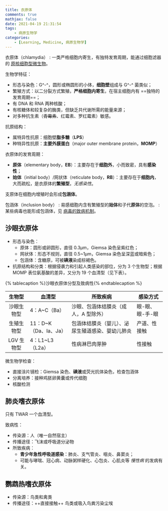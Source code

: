 ```yaml
---
title: 衣原体
comments: true
mathjax: false
date: 2021-04-19 21:31:54
tags:
    - 病原生物学
categories:
    - [Learning, Medicine, 病原生物学]
---
```


衣原体（chlamydia）
: 一类严格细胞内寄生，有独特发育周期，能通过细胞滤器的 <a href="{% post_path 病原生物学 %}?highlight=原核细胞型微生物#微生物">原核细胞型微生物</a>。

<!-- more -->

生物学特征：
- 形态与染色：G^-^，圆形或椭圆形的小体，**细胞壁**组成与 G^-^ 菌类似；
- 繁殖方式：以二分裂方式繁殖，**严格细胞内寄生**，在宿主细胞内有 ==独特的发育周期==；
- 有 DNA 和 RNA 两种核酸；
- 有核糖体和较复杂的酶类，但缺乏共代谢所需的能量来源；
- 对多种抗生素（~~青霉素~~、红霉素、罗红霉素）敏感。

抗原结构：
- 属特异性抗原：细胞壁**脂多糖**（**LPS**）
- 种特异性抗原：**主要外膜蛋白**（major outer membrane protein，**MOMP**）

衣原体的发育周期：
- **原体**（elementary body，**EB**）：主要存在于**细胞外**，小而致密，具有**感染性**；
- **始体**（initial body）/网状体（reticulate body，**RB**）：主要存在于**细胞内**，大而疏松，是衣原体的**繁殖型**，*无感染性*。

支原体在细胞内增殖时会形成**包涵体**。

包涵体（inclusion body）
: 易感细胞内含有繁殖型的**始体**和子代**原体**的空泡。
: 某些病毒也能形成包涵体，见 <a href="{% post_path 病毒的感染与抗病毒免疫 %}#病毒的致病机制">病毒的致病机制</a>。

## 沙眼衣原体

- 形态与染色：
    - 原体：圆形或卵圆形，直径 0.3μm，Giemsa 染色呈紫红色；
    - 网状体：形态不规则，直径 0.5\~1μm，Giemsa 染色呈深蓝或暗紫色；
    - 包涵体：含糖原，可被**碘液**染成棕褐色。
- 抗原结构和分类：根据侵袭力和引起人类感染的部位，分为 3 个生物型；根据 MOMP 表位氨基酸的差异，又分为 19 个血清型（见下表）。

{% tablecaption %}沙眼衣原体分型及致病性{% endtablecaption %}

|   生物型   | 血清型                 | 所致疾病                                         | 感染方式        |
|:----------:|------------------------|--------------------------------------------------|-----------------|
| 沙眼生物型 | 4：Α\~C（Ba）           | 沙眼、包涵体结膜炎（成人，A 型除外）             | 眼-眼、眼-手-眼 |
| 生殖生物型 | 11：D\~K（Da、Ia、Ja）  | 包涵体结膜炎（婴儿）、泌尿生殖道感染、婴幼儿肺炎 | 产道、性接触    |
| LGV 生物型 | 4：L1\~L3（L2a）        | 性病淋巴肉芽肿                                   | 性接触          |

微生物学检查：
- 直接涂片镜检：Giemsa 染色、**碘液**或荧光抗体染色，检查包涵体
- 分离培养：接种鸡胚卵黄囊或传代细胞
- 核酸检测

## 肺炎嗜衣原体

只有 TWAR 一个血清型。

致病性：
- 传染源：人（唯一自然宿主）
- 传播途径：飞沫或呼吸道分泌物
- 所致疾病：
    - **青少年急性呼吸道感染**：肺炎、支气管炎、咽炎、鼻窦炎；
    - 可能与哮喘、冠心病、动脉粥样硬化、心包炎、心肌炎等 *慢性病* 的发病有关。

## 鹦鹉热嗜衣原体

- 传染源：鸟类和禽类
- 传播途径：++直接接触++ 鸟类或吸入鸟粪污染尘埃

